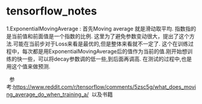 # tensorflow_notes

1.ExponentialMovingAverage : 首先Moving average 就是滑动取平均. 指数指的是当前值和前面值是一个指数的比例. 这里为了避免参数变动很大，提出了这个方法.可能在当前步对于Loss来看是最优的,但是整体来看就不一定了. 这个在训练过程中，每次都是用ExponentialMovingAverage后的值作为当前的值.刚开始想训练的快一些，可以将decay参数调的低一些,到后面再调高. 在测试的过程中,也是用这个值来做预测.
       
    参考:https://www.reddit.com/r/tensorflow/comments/5zsc5g/what_does_moving_average_do_when_training_a/  以及书籍

